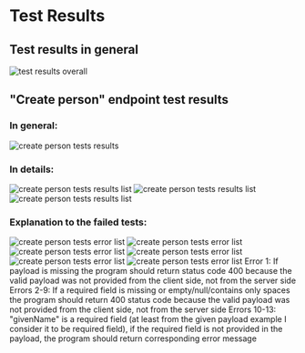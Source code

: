 # Test Results

## Test results in general
![test results overall](results_images/img.png)

## "Create person" endpoint test results
### In general:
![create person tests results](results_images/img_1.png)
### In details:
![create person tests results list](results_images/img_2.png)
![create person tests results list](results_images/img_3.png)
![create person tests results list](results_images/img_4.png)

### Explanation to the failed tests:
![create person tests error list](results_images/img_5.png)
![create person tests error list](results_images/img_6.png)
![create person tests error list](results_images/img_7.png)
![create person tests error list](results_images/img_8.png)
![create person tests error list](results_images/img_9.png)
![create person tests error list](results_images/img_10.png)
Error 1: If payload is missing the program should return status code 400 because the valid payload was not provided from the 
client side, not from the server side
Errors 2-9: If a required field is missing or empty/null/contains only spaces the program should return 400 status code
because the valid payload was not provided from the client side, not from the server side
Errors 10-13: "givenName" is a required field (at least from the given payload example I consider it to be required field),
if the required field is not provided in the payload, the program should return corresponding error message

